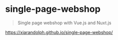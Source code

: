 # single-page-webshop

> Single page webshop with Vue.js and Nuxt.js

https://xiarandolph.github.io/single-page-webshop/
